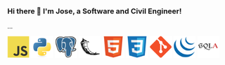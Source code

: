 ### Hi there 👋 I'm Jose, a Software and Civil Engineer!

...

<img src="https://github.com/devicons/devicon/blob/master/icons/javascript/javascript-original.svg" alt="JavaScript Logo" height="50px" width="50px">
<img src="https://github.com/devicons/devicon/blob/master/icons/python/python-original.svg" alt="Python Logo" height="50px" width="50px">
<img src="https://github.com/devicons/devicon/blob/master/icons/postgresql/postgresql-original.svg" alt="PostgreSQL Logo" height="50px" width="50px">
<img src="https://github.com/devicons/devicon/blob/master/icons/flask/flask-original.svg" alt="Flask Logo" height="50px" width="50px">
<img src="https://github.com/devicons/devicon/blob/master/icons/html5/html5-original.svg" alt="HTML Logo" height="50px" width="50px">
<img src="https://github.com/devicons/devicon/blob/master/icons/css3/css3-original.svg" alt="CSS Logo" height="50px" width="50px">
<img src="https://github.com/devicons/devicon/blob/master/icons/git/git-original.svg" alt="GIT Logo" height="50px" width="50px">
<img src="https://github.com/devicons/devicon/blob/master/icons/jquery/jquery-original.svg" alt="JQuery Logo" height="50px" width="50px">
<img src="https://github.com/devicons/devicon/blob/master/icons/sqlalchemy/sqlalchemy-original.svg" alt="SQLAlchemy Logo" height="50px" width="50px">







<!--
**azeporo/azeporo** is a ✨ _special_ ✨ repository because its `README.md` (this file) appears on your GitHub profile.

Here are some ideas to get you started:

- 🔭 I’m currently working on ...
- 🌱 I’m currently learning ...
- 👯 I’m looking to collaborate on ...
- 🤔 I’m looking for help with ...
- 💬 Ask me about ...
- 📫 How to reach me: ...
- 😄 Pronouns: ...
- ⚡ Fun fact: ...
-->
